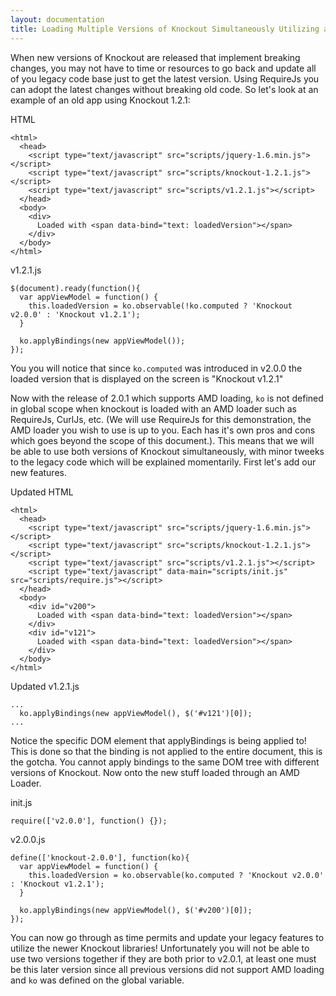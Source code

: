 ```yaml
---
layout: documentation
title: Loading Multiple Versions of Knockout Simultaneously Utilizing an AMD loader
---
```


When new versions of Knockout are released that implement breaking changes, you may not have to time or resources to go back and update all of you legacy code base just to get the latest version. Using RequireJs you can adopt the latest changes without breaking old code. So let's look at an example of an old app using Knockout 1.2.1:

HTML

    <html>
      <head>
        <script type="text/javascript" src="scripts/jquery-1.6.min.js"></script>
        <script type="text/javascript" src="scripts/knockout-1.2.1.js"></script>
        <script type="text/javascript" src="scripts/v1.2.1.js"></script>
      </head>
      <body>
        <div>
          Loaded with <span data-bind="text: loadedVersion"></span>
        </div>
      </body>
    </html>

v1.2.1.js

    $(document).ready(function(){
      var appViewModel = function() {
        this.loadedVersion = ko.observable(!ko.computed ? 'Knockout v2.0.0' : 'Knockout v1.2.1');
      }

      ko.applyBindings(new appViewModel());
    });

You you will notice that since `ko.computed` was introduced in v2.0.0 the loaded version that is displayed on the screen is "Knockout v1.2.1"

Now with the release of 2.0.1 which supports AMD loading, `ko` is not defined in global scope when knockout is loaded with an AMD loader such as RequireJs, CurlJs, etc. (We will use RequireJs for this demonstration, the AMD loader you wish to use is up to you. Each has it's own pros and cons which goes beyond the scope of this document.). This means that we will be able to use both versions of Knockout simultaneously, with minor tweeks to the legacy code which will be explained momentarily. First let's add our new features.

Updated HTML

    <html>
      <head>
        <script type="text/javascript" src="scripts/jquery-1.6.min.js"></script>
        <script type="text/javascript" src="scripts/knockout-1.2.1.js"></script>
        <script type="text/javascript" src="scripts/v1.2.1.js"></script>
        <script type="text/javascript" data-main="scripts/init.js" src="scripts/require.js"></script>
      </head>
      <body>
        <div id="v200">
          Loaded with <span data-bind="text: loadedVersion"></span>
        </div>
        <div id="v121">
          Loaded with <span data-bind="text: loadedVersion"></span>
        </div>
      </body>
    </html>

Updated v1.2.1.js

    ...
      ko.applyBindings(new appViewModel(), $('#v121')[0]);
    ...

Notice the specific DOM element that applyBindings is being applied to! This is done so that the binding is not applied to the entire document, this is the gotcha. You cannot apply bindings to the same DOM tree with different versions of Knockout. Now onto the new stuff loaded through an AMD Loader.

init.js

    require(['v2.0.0'], function() {});

v2.0.0.js

    define(['knockout-2.0.0'], function(ko){
      var appViewModel = function() {
        this.loadedVersion = ko.observable(ko.computed ? 'Knockout v2.0.0' : 'Knockout v1.2.1');
      }

      ko.applyBindings(new appViewModel(), $('#v200')[0]);
    });

You can now go through as time permits and update your legacy features to utilize the newer Knockout libraries! Unfortunately you will not be able to use two versions together if they are both prior to v2.0.1, at least one must be this later version since all previous versions did not support AMD loading and `ko` was defined on the global variable.


